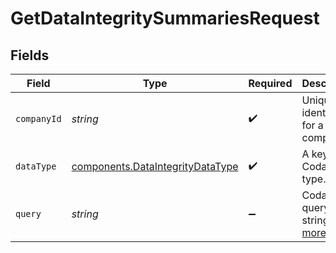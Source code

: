 # GetDataIntegritySummariesRequest


## Fields

| Field                                                                                | Type                                                                                 | Required                                                                             | Description                                                                          | Example                                                                              |
| ------------------------------------------------------------------------------------ | ------------------------------------------------------------------------------------ | ------------------------------------------------------------------------------------ | ------------------------------------------------------------------------------------ | ------------------------------------------------------------------------------------ |
| `companyId`                                                                          | *string*                                                                             | :heavy_check_mark:                                                                   | Unique identifier for a company.                                                     | 8a210b68-6988-11ed-a1eb-0242ac120002                                                 |
| `dataType`                                                                           | [components.DataIntegrityDataType](../../models/components/dataintegritydatatype.md) | :heavy_check_mark:                                                                   | A key for a Codat data type.                                                         | banking-accounts                                                                     |
| `query`                                                                              | *string*                                                                             | :heavy_minus_sign:                                                                   | Codat query string. [Read more](https://docs.codat.io/using-the-api/querying).       |                                                                                      |